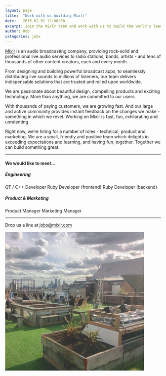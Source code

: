 ```yaml
---
layout: page
title:  "Work with us building Mixlr"
date:   2015-02-01 12:00:00
excerpt: Join the Mixlr team and work with us to build the world's leading audio broadcasting service. Find out more.
author: Rob
categories: jobs
---
```


[Mixlr](http://mixlr.com) is an audio broadcasting company, providing rock-solid and professional live audio services to radio stations, bands, artists - and tens of thousands of other content creators, each and every month.

From designing and building powerful broadcast apps, to seamlessly distributing live sounds to millions of listeners, our team delivers indispensable solutions that are trusted and relied upon worldwide.

We are passionate about beautiful design, compelling products and exciting technology. More than anything, we are committed to our users.

With thousands of paying customers, we are growing fast. And our large and active community provides instant feedback on the changes we make - something in which we revel. Working on Mixlr is fast, fun, exhilarating and unrelenting.

Right now, we’re hiring for a number of roles - technical, product and  marketing. We are a small, friendly and positive team which delights in exceeding expectations and learning, and having fun, together. Together we can build something great.

---

#### We would like to meet...

##### Engineering
QT / C++ Developer
Ruby Developer (frontend)
Ruby Developer (backend)

##### Product & Marketing
Product Manager
Marketing Manager

---

Drop us a line at [jobs@mixlr.com](mailto:jobs@mixlr.com)

![Netil360 roof terrace](/images/netil360.png)

